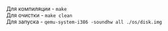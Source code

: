 Для компиляции - `make`<br>
Для очистки - `make clean`<br>
Для запуска - `qemu-system-i386 -soundhw all ./os/disk.img`<br>
